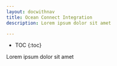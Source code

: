 ```yaml
---
layout: docwithnav
title: Ocean Connect Integration
description: Lorem ipsum dolor sit amet 

---
```


* TOC
{:toc}

Lorem ipsum dolor sit amet